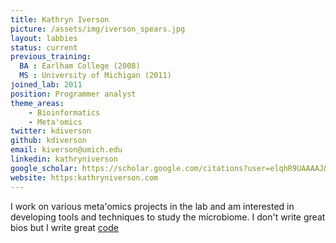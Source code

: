 ```yaml
---
title: Kathryn Iverson
picture: /assets/img/iverson_spears.jpg
layout: labbies
status: current
previous_training:
  BA : Earlham College (2008)
  MS : University of Michigan (2011)
joined_lab: 2011
position: Programmer analyst
theme_areas:
    - Bioinformatics
    - Meta'omics
twitter: kdiverson
github: kdiverson
email: kiverson@umich.edu
linkedin: kathryniverson
google_scholar: https://scholar.google.com/citations?user=elqhR9UAAAAJ&hl=en
website: https:kathryniverson.com
---
```


I work on various meta'omics projects in the lab and am interested in developing tools and techniques to study the microbiome. I don't write great bios but I write great <a href="https://github.com/kdiverson"> code <i class="fa fa-github"></i></a>
